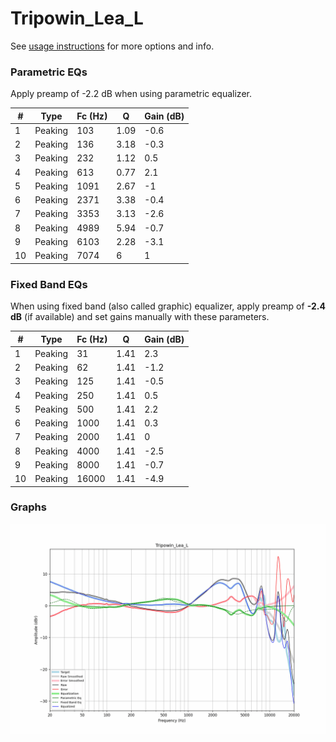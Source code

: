 # Tripowin_Lea_L
See [usage instructions](https://github.com/jaakkopasanen/AutoEq#usage) for more options and info.

### Parametric EQs
Apply preamp of -2.2 dB when using parametric equalizer.

|   # | Type    |   Fc (Hz) |    Q |   Gain (dB) |
|-----|---------|-----------|------|-------------|
|   1 | Peaking |       103 | 1.09 |        -0.6 |
|   2 | Peaking |       136 | 3.18 |        -0.3 |
|   3 | Peaking |       232 | 1.12 |         0.5 |
|   4 | Peaking |       613 | 0.77 |         2.1 |
|   5 | Peaking |      1091 | 2.67 |        -1   |
|   6 | Peaking |      2371 | 3.38 |        -0.4 |
|   7 | Peaking |      3353 | 3.13 |        -2.6 |
|   8 | Peaking |      4989 | 5.94 |        -0.7 |
|   9 | Peaking |      6103 | 2.28 |        -3.1 |
|  10 | Peaking |      7074 | 6    |         1   |

### Fixed Band EQs
When using fixed band (also called graphic) equalizer, apply preamp of **-2.4 dB** (if available) and set gains manually with these parameters.

|   # | Type    |   Fc (Hz) |    Q |   Gain (dB) |
|-----|---------|-----------|------|-------------|
|   1 | Peaking |        31 | 1.41 |         2.3 |
|   2 | Peaking |        62 | 1.41 |        -1.2 |
|   3 | Peaking |       125 | 1.41 |        -0.5 |
|   4 | Peaking |       250 | 1.41 |         0.5 |
|   5 | Peaking |       500 | 1.41 |         2.2 |
|   6 | Peaking |      1000 | 1.41 |         0.3 |
|   7 | Peaking |      2000 | 1.41 |         0   |
|   8 | Peaking |      4000 | 1.41 |        -2.5 |
|   9 | Peaking |      8000 | 1.41 |        -0.7 |
|  10 | Peaking |     16000 | 1.41 |        -4.9 |

### Graphs
![](./Tripowin_Lea_L.png)
